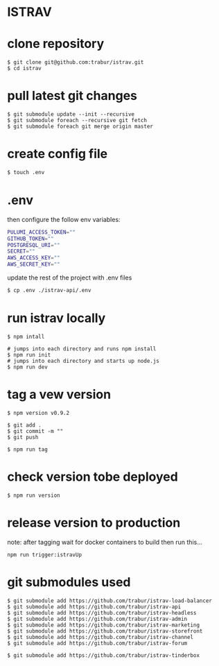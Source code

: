 ISTRAV
========

# clone repository
```fish
$ git clone git@github.com:trabur/istrav.git
$ cd istrav
```

# pull latest git changes
```fish
$ git submodule update --init --recursive
$ git submodule foreach --recursive git fetch
$ git submodule foreach git merge origin master
```

# create config file
```bash
$ touch .env
```

# .env
then configure the follow env variables:
```bash
PULUMI_ACCESS_TOKEN=""
GITHUB_TOKEN=""
POSTGRESQL_URI=""
SECRET=""
AWS_ACCESS_KEY=""
AWS_SECRET_KEY=""
```

update the rest of the project with .env files
```bash
$ cp .env ./istrav-api/.env
```

# run istrav locally
```fish
$ npm intall

# jumps into each directory and runs npm install
$ npm run init
# jumps into each directory and starts up node.js 
$ npm run dev
```

# tag a vew version
```fish
$ npm version v0.9.2

$ git add .
$ git commit -m ""
$ git push

$ npm run tag
```

# check version tobe deployed
```fish
$ npm run version
```

# release version to production
note: after tagging wait for docker containers to build then run this...
```fish
npm run trigger:istravUp
```

# git submodules used
```fish
$ git submodule add https://github.com/trabur/istrav-load-balancer
$ git submodule add https://github.com/trabur/istrav-api
$ git submodule add https://github.com/trabur/istrav-headless
$ git submodule add https://github.com/trabur/istrav-admin
$ git submodule add https://github.com/trabur/istrav-marketing
$ git submodule add https://github.com/trabur/istrav-storefront
$ git submodule add https://github.com/trabur/istrav-channel
$ git submodule add https://github.com/trabur/istrav-forum

$ git submodule add https://github.com/trabur/istrav-tinderbox
```